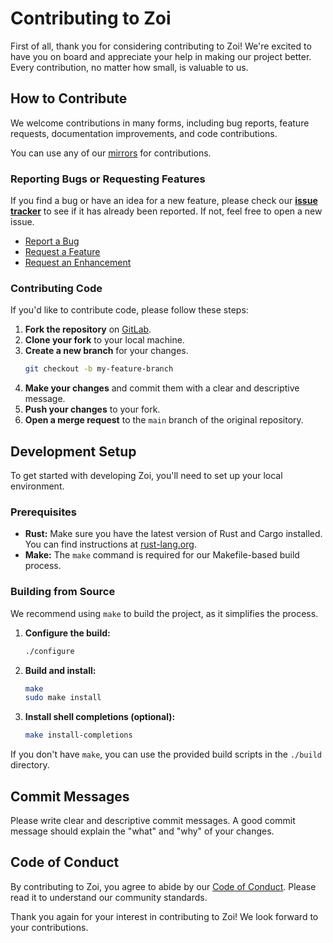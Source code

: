# Contributing to Zoi

First of all, thank you for considering contributing to Zoi! We're excited to have you on board and appreciate your help in making our project better. Every contribution, no matter how small, is valuable to us.

## How to Contribute

We welcome contributions in many forms, including bug reports, feature requests, documentation improvements, and code contributions.

You can use any of our [mirrors](/README.md#-contributing) for contributions.

### Reporting Bugs or Requesting Features

If you find a bug or have an idea for a new feature, please check our [**issue tracker**](https://gitlab.com/Zillowe/Zillwen/Zusty/Zoi/-/issues) to see if it has already been reported. If not, feel free to open a new issue.

- [Report a Bug](https://gitlab.com/Zillowe/Zillwen/Zusty/Zoi/-/issues/new?issuable_template=Bug%20Report)
- [Request a Feature](https://gitlab.com/Zillowe/Zillwen/Zusty/Zoi/-/issues/new?issuable_template=Feature%20Request)
- [Request an Enhancement](https://gitlab.com/Zillowe/Zillwen/Zusty/Zoi/-/issues/new?issuable_template=Enhancement%20Request)

### Contributing Code

If you'd like to contribute code, please follow these steps:

1.  **Fork the repository** on [GitLab](https://gitlab.com/Zillowe/Zillwen/Zusty/Zoi).
2.  **Clone your fork** to your local machine.
3.  **Create a new branch** for your changes.
    ```sh
    git checkout -b my-feature-branch
    ```
4.  **Make your changes** and commit them with a clear and descriptive message.
5.  **Push your changes** to your fork.
6.  **Open a merge request** to the `main` branch of the original repository.

## Development Setup

To get started with developing Zoi, you'll need to set up your local environment.

### Prerequisites

- **Rust:** Make sure you have the latest version of Rust and Cargo installed. You can find instructions at [rust-lang.org](https://www.rust-lang.org/tools/install).
- **Make:** The `make` command is required for our Makefile-based build process.

### Building from Source

We recommend using `make` to build the project, as it simplifies the process.

1.  **Configure the build:**
    ```sh
    ./configure
    ```
2.  **Build and install:**
    ```sh
    make
    sudo make install
    ```
3.  **Install shell completions (optional):**
    ```sh
    make install-completions
    ```

If you don't have `make`, you can use the provided build scripts in the `./build` directory.

## Commit Messages

Please write clear and descriptive commit messages. A good commit message should explain the "what" and "why" of your changes.

## Code of Conduct

By contributing to Zoi, you agree to abide by our [Code of Conduct](./CODE_OF_CONDUCT.md). Please read it to understand our community standards.

Thank you again for your interest in contributing to Zoi! We look forward to your contributions.
